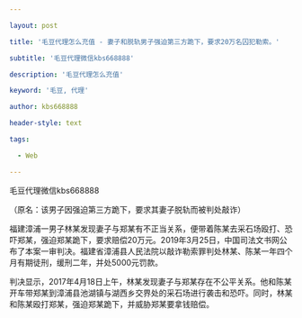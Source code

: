 ---
layout: post
title: '毛豆代理怎么充值 - 妻子和脱轨男子强迫第三方跪下，要求20万名囚犯勒索。'
subtitle: '毛豆代理微信kbs668888'
description: '毛豆代理怎么充值'
keyword: '毛豆, 代理'
author: kbs668888
header-style: text
tags:
  - Web
---
毛豆代理微信kbs668888

（原名：该男子因强迫第三方跪下，要求其妻子脱轨而被判处敲诈）

福建漳浦一男子林某发现妻子与郑某有不正当关系，便带着陈某去采石场殴打、恐吓郑某，强迫郑某跪下，要求赔偿20万元。2019年3月25日，中国司法文书网公布了本案一审判决。福建省漳浦县人民法院以敲诈勒索罪判处林某、陈某一年四个月有期徒刑，缓刑二年，并处5000元罚款。

判决显示，2017年4月18日上午，林某发现妻子与郑某存在不公平关系。他和陈某开车带郑某到漳浦县池湖镇与湖西乡交界处的采石场进行袭击和恐吓。同时，林某和陈某殴打郑某，强迫郑某跪下，并威胁郑某要拿钱赔偿。

